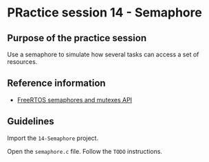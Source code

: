 # PRactice session 14 - Semaphore

## Purpose of the practice session

Use a semaphore to simulate how several tasks can access a set of resources.

## Reference information

* [FreeRTOS semaphores and mutexes API](https://freertos.org/Documentation/02-Kernel/04-API-references/10-Semaphore-and-Mutexes/00-Semaphores)

## Guidelines

Import the `14-Semaphore` project.

Open the `semaphore.c` file. Follow the `TODO` instructions.
